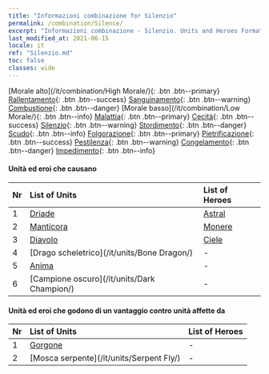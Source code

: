 ```yaml
---
title: "Informazioni combinazione for Silenzio"
permalink: /combination/Silence/
excerpt: "Informazioni combinazione - Silenzio. Units and Heroes Formation."
last_modified_at: 2021-06-15
locale: it
ref: "Silenzio.md"
toc: false
classes: wide
---
```


  [Morale alto](/it/combination/High Morale/){: .btn .btn--primary} [Rallentamento](/it/combination/Slow/){: .btn .btn--success} [Sanguinamento](/it/combination/Bleeding/){: .btn .btn--warning} [Combustione](/it/combination/Burning/){: .btn .btn--danger} [Morale basso](/it/combination/Low Morale/){: .btn .btn--info} [Malattia](/it/combination/Disease/){: .btn .btn--primary} [Cecità](/it/combination/Blind/){: .btn .btn--success} [Silenzio](/it/combination/Silence/){: .btn .btn--warning} [Stordimento](/it/combination/Stun/){: .btn .btn--danger} [Scudo](/it/combination/Shield/){: .btn .btn--info} [Folgorazione](/it/combination/Static/){: .btn .btn--primary} [Pietrificazione](/it/combination/Petrify/){: .btn .btn--success} [Pestilenza](/it/combination/Plague/){: .btn .btn--warning} [Congelamento](/it/combination/Freeze/){: .btn .btn--danger} [Impedimento](/it/combination/Deterrence/){: .btn .btn--info} 


#### Unità ed eroi che causano <Silenzio>

  | Nr |  List of Units  | List of Heroes | 
  |:---|:----------------|:---------------| 
  | 1 | [Driade](/it/units/Sprite/) | [Astral](/it/heroes/Astral/) |
  | 2 | [Manticora](/it/units/Manticore/) | [Monere](/it/heroes/Monere/) |
  | 3 | [Diavolo](/it/units/Devil/) | [Ciele](/it/heroes/Ciele/) |
  | 4 | [Drago scheletrico](/it/units/Bone Dragon/) | - |
  | 5 | [Anima](/it/units/Wight/) | - |
  | 6 | [Campione oscuro](/it/units/Dark Champion/) | - |


#### Unità ed eroi che godono di un vantaggio contro unità affette da <Silenzio>

  | Nr |  List of Units  | List of Heroes | 
  |:---|:----------------|:---------------| 
  | 1 | [Gorgone](/it/units/Gorgon/) | - |
  | 2 | [Mosca serpente](/it/units/Serpent Fly/) | - |
